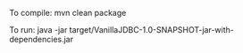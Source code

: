 To compile: mvn clean package

To run: java -jar target/VanillaJDBC-1.0-SNAPSHOT-jar-with-dependencies.jar